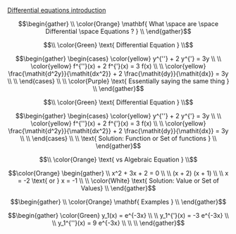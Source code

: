 [Differential equations introduction](https://www.khanacademy.org/math/differential-equations/first-order-differential-equations/differential-equations-intro/v/differential-equation-introduction)

```math
\begin{gather}
\\
\color{Orange} \mathbf{ What \space are \space Differential \space Equations ? }
\\
\end{gather}
```

```math
\\
\color{Green} \text{ Differential Equation }
\\
```

```math
\begin{gather}

  \begin{cases}
    \color{yellow} y^{''} + 2 y^{'} = 3y \\
    \\
    \color{yellow} f^{''}(x) + 2 f^{'}(x) = 3 f(x) \\
    \\
    \color{yellow} \frac{\mathit{d^2y}}{\mathit{dx^2}} + 2 \frac{\mathit{dy}}{\mathit{dx}} = 3y \\
    \\ 
  \end{cases} \\
  \\
\color{Purple} \text{ Essentially saying the same thing } \\
\end{gather}
```

```math
\\
\color{Green} \text{ Differential Equation }
\\
```

```math
\begin{gather}

  \begin{cases}
    \color{yellow} y^{''} + 2 y^{'} = 3y \\
    \\
    \color{yellow} f^{''}(x) + 2 f^{'}(x) = 3 f(x) \\
    \\
    \color{yellow} \frac{\mathit{d^2y}}{\mathit{dx^2}} + 2 \frac{\mathit{dy}}{\mathit{dx}} = 3y \\
    \\ 
  \end{cases} \\
\\
\text{ Solution: Function or Set of functions } \\
\end{gather}
```

```math
\\
\color{Orange} \text{ vs Algebraic Equation }
\\
```

```math
\color{Orange}
\begin{gather}
    \\
     x^2 + 3x + 2 = 0 \\
    \\
    (x + 2) (x + 1) \\
    \\
    x = -2 \text{ or } x = -1 \\
    \\ 
\color{White} \text{ Solution: Value or Set of Values} \\
\end{gather}
```

```math
\begin{gather}
\\
\color{Orange} \mathbf{ Examples }
\\
\end{gather}
```

```math
\begin{gather}
\color{Green}
    y_1(x) = e^{-3x} \\
    \\
    y_1^{'}(x) = -3 e^{-3x} \\
    \\
    y_1^{''}(x) = 9 e^{-3x} \\
    \\ 
  \\
\end{gather}
```
